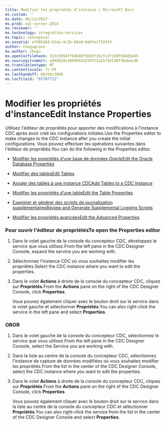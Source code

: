 ```yaml
---
title: Modifier les propriétés d’instance | Microsoft Docs
ms.custom: ''
ms.date: 06/13/2017
ms.prod: sql-server-2014
ms.reviewer: ''
ms.technology: integration-services
ms.topic: conceptual
ms.assetid: e7d6b164-b14a-4c2b-b8ad-0d4fe1f329f4
author: chugugrace
ms.author: chugu
ms.openlocfilehash: 313c5654ff6dbd8f5b95f35cfc2f320f584d3e45
ms.sourcegitcommit: ad4d92dce894592a259721a1571b1d8736abacdb
ms.translationtype: MT
ms.contentlocale: fr-FR
ms.lasthandoff: 08/04/2020
ms.locfileid: "87707712"
---
```

# <a name="edit-instance-properties"></a><span data-ttu-id="4ad2f-102">Modifier les propriétés d'instance</span><span class="sxs-lookup"><span data-stu-id="4ad2f-102">Edit Instance Properties</span></span>
  <span data-ttu-id="4ad2f-103">Utilisez l'éditeur de propriétés pour apporter des modifications à l'instance CDC après avoir créé les configurations initiales.</span><span class="sxs-lookup"><span data-stu-id="4ad2f-103">Use the Properties editor to make changes to the CDC instance after you create the initial configurations.</span></span> <span data-ttu-id="4ad2f-104">Vous pouvez effectuer les opérations suivantes dans l'éditeur de propriétés.</span><span class="sxs-lookup"><span data-stu-id="4ad2f-104">You can do the following in the Properties editor.</span></span>  
  
-   [<span data-ttu-id="4ad2f-105">Modifier les propriétés d’une base de données Oracle</span><span class="sxs-lookup"><span data-stu-id="4ad2f-105">Edit the Oracle Database Properties</span></span>](edit-the-oracle-database-properties.md)  
  
-   [<span data-ttu-id="4ad2f-106">Modifier des tables</span><span class="sxs-lookup"><span data-stu-id="4ad2f-106">Edit Tables</span></span>](edit-tables.md)  
  
-   [<span data-ttu-id="4ad2f-107">Ajouter des tables à une instance CDC</span><span class="sxs-lookup"><span data-stu-id="4ad2f-107">Add Tables to a CDC Instance</span></span>](add-tables-to-a-cdc-instance.md)  
  
-   [<span data-ttu-id="4ad2f-108">Modifier les propriétés d’une table</span><span class="sxs-lookup"><span data-stu-id="4ad2f-108">Edit the Table Properties</span></span>](edit-the-table-properties.md)  
  
-   [<span data-ttu-id="4ad2f-109">Examiner et générer des scripts de journalisation supplémentaires</span><span class="sxs-lookup"><span data-stu-id="4ad2f-109">Review and Generate Supplemental Logging Scripts</span></span>](review-and-generate-supplemental-logging-scripts.md)  
  
-   [<span data-ttu-id="4ad2f-110">Modifier les propriétés avancées</span><span class="sxs-lookup"><span data-stu-id="4ad2f-110">Edit the Advanced Properties</span></span>](edit-the-advanced-properties.md)  
  
### <a name="to-open-the-properties-editor"></a><span data-ttu-id="4ad2f-111">Pour ouvrir l'éditeur de propriétés</span><span class="sxs-lookup"><span data-stu-id="4ad2f-111">To open the Properties editor</span></span>  
  
1.  <span data-ttu-id="4ad2f-112">Dans le volet gauche de la console du concepteur CDC, développez le service que vous utilisez.</span><span class="sxs-lookup"><span data-stu-id="4ad2f-112">From the left pane in the CDC Designer Console, expand the service you are working with.</span></span>  
  
2.  <span data-ttu-id="4ad2f-113">Sélectionnez l'instance CDC où vous souhaitez modifier les propriétés.</span><span class="sxs-lookup"><span data-stu-id="4ad2f-113">Select the CDC instance where you want to edit the properties.</span></span>  
  
3.  <span data-ttu-id="4ad2f-114">Dans le volet **Actions** à droite de la console du concepteur CDC, cliquez sur **Propriétés**.</span><span class="sxs-lookup"><span data-stu-id="4ad2f-114">From the **Actions** pane on the right of the CDC Designer Console, click **Properties**.</span></span>  
  
     <span data-ttu-id="4ad2f-115">Vous pouvez également cliquer avec le bouton droit sur le service dans le volet gauche et sélectionner **Propriétés**.</span><span class="sxs-lookup"><span data-stu-id="4ad2f-115">You can also right-click the service in the left pane and select **Properties**.</span></span>  
  
### <a name="or"></a><span data-ttu-id="4ad2f-116">OR</span><span class="sxs-lookup"><span data-stu-id="4ad2f-116">OR</span></span>  
  
1.  <span data-ttu-id="4ad2f-117">Dans le volet gauche de la console du concepteur CDC, sélectionnez le service que vous utilisez.</span><span class="sxs-lookup"><span data-stu-id="4ad2f-117">From the left pane in the CDC Designer Console, select the Service you are working with.</span></span>  
  
2.  <span data-ttu-id="4ad2f-118">Dans la liste au centre de la console du concepteur CDC, sélectionnez l'instance de capture de données modifiées où vous souhaitez modifier les propriétés.</span><span class="sxs-lookup"><span data-stu-id="4ad2f-118">From the list in the center of the CDC Designer Console, select the CDC instance where you want to edit the properties.</span></span>  
  
3.  <span data-ttu-id="4ad2f-119">Dans le volet **Actions** à droite de la console du concepteur CDC, cliquez sur **Propriétés**.</span><span class="sxs-lookup"><span data-stu-id="4ad2f-119">From the **Actions** pane on the right of the CDC Designer Console, click **Properties**.</span></span>  
  
     <span data-ttu-id="4ad2f-120">Vous pouvez également cliquer avec le bouton droit sur le service dans la liste au centre de la console du concepteur CDC et sélectionner **Propriétés**.</span><span class="sxs-lookup"><span data-stu-id="4ad2f-120">You can also right-click the service from the list in the center of the CDC Designer Console and select **Properties**.</span></span>  
  
  
